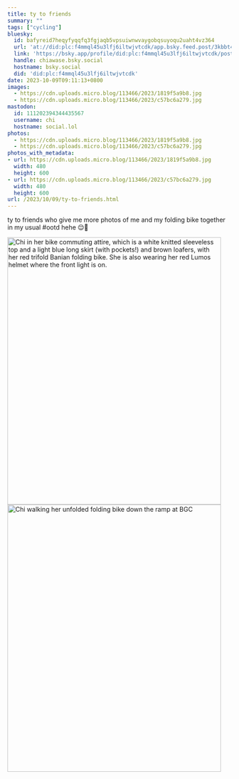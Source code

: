 ```yaml
---
title: ty to friends
summary: ""
tags: ["cycling"]
bluesky:
  id: bafyreid7heqyfyqqfq3fgjaqb5vpsuiwnwvaygobqsuyoqu2uaht4vz364
  url: 'at://did:plc:f4mmql45u3lfj6iltwjvtcdk/app.bsky.feed.post/3kbbt4ngbgw26'
  link: 'https://bsky.app/profile/did:plc:f4mmql45u3lfj6iltwjvtcdk/post/3kbbt4ngbgw26'
  handle: chiawase.bsky.social
  hostname: bsky.social
  did: 'did:plc:f4mmql45u3lfj6iltwjvtcdk'
date: 2023-10-09T09:11:13+0800
images:
  - https://cdn.uploads.micro.blog/113466/2023/1819f5a9b8.jpg
  - https://cdn.uploads.micro.blog/113466/2023/c57bc6a279.jpg
mastodon:
  id: 111202394344435567
  username: chi
  hostname: social.lol
photos:
  - https://cdn.uploads.micro.blog/113466/2023/1819f5a9b8.jpg
  - https://cdn.uploads.micro.blog/113466/2023/c57bc6a279.jpg
photos_with_metadata:
- url: https://cdn.uploads.micro.blog/113466/2023/1819f5a9b8.jpg
  width: 480
  height: 600
- url: https://cdn.uploads.micro.blog/113466/2023/c57bc6a279.jpg
  width: 480
  height: 600
url: /2023/10/09/ty-to-friends.html
---
```


ty to friends who give me more photos of me and my folding bike together in my usual #ootd hehe 😌🫶

<img src="/img/uploads/2023/1819f5a9b8.jpg" width="480" height="600" alt="Chi in her bike commuting attire, which is a white knitted sleeveless top and a light blue long skirt (with pockets!) and brown loafers, with her red trifold Banian folding bike. She is also wearing her red Lumos helmet where the front light is on."><img src="/img/uploads/2023/c57bc6a279.jpg" width="480" height="600" alt="Chi walking her unfolded folding bike down the ramp at BGC">
